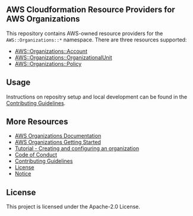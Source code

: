 ## AWS Cloudformation Resource Providers for AWS Organizations

This repository contains AWS-owned resource providers for the `AWS::Organizations::*` namespace. There are three resources supported:

- [AWS::Organizations::Account](https://docs.aws.amazon.com/AWSCloudFormation/latest/UserGuide/aws-resource-organizations-account.html)
- [AWS::Organizations::OrganizationalUnit](https://docs.aws.amazon.com/AWSCloudFormation/latest/UserGuide/aws-resource-organizations-organizationalunit.html)
- [AWS::Organizations::Policy](https://docs.aws.amazon.com/AWSCloudFormation/latest/UserGuide/aws-resource-organizations-policy.html)

## Usage

Instructions on repositry setup and local development can be found in the [Contributing Guidelines](https://github.com/aws-cloudformation/aws-cloudformation-resource-providers-organizations/blob/main/CONTRIBUTING.md).

## More Resources

- [AWS Organizations Documentation](https://docs.aws.amazon.com/organizations/index.html)
- [AWS Organizations Getting Started](https://docs.aws.amazon.com/organizations/latest/userguide/orgs_getting-started.html)
- [Tutorial - Creating and configuring an organization](https://docs.aws.amazon.com/organizations/latest/userguide/orgs_tutorials_basic.html)
- [Code of Conduct](https://github.com/aws-cloudformation/aws-cloudformation-resource-providers-organizations/blob/main/CODE_OF_CONDUCT.md)
- [Contributing Guidelines](https://github.com/aws-cloudformation/aws-cloudformation-resource-providers-organizations/blob/main/CONTRIBUTING.md)
- [License](https://github.com/aws-cloudformation/aws-cloudformation-resource-providers-organizations/blob/main/LICENSE)
- [Notice](https://github.com/aws-cloudformation/aws-cloudformation-resource-providers-organizations/blob/main/NOTICE)

## License

This project is licensed under the Apache-2.0 License.

